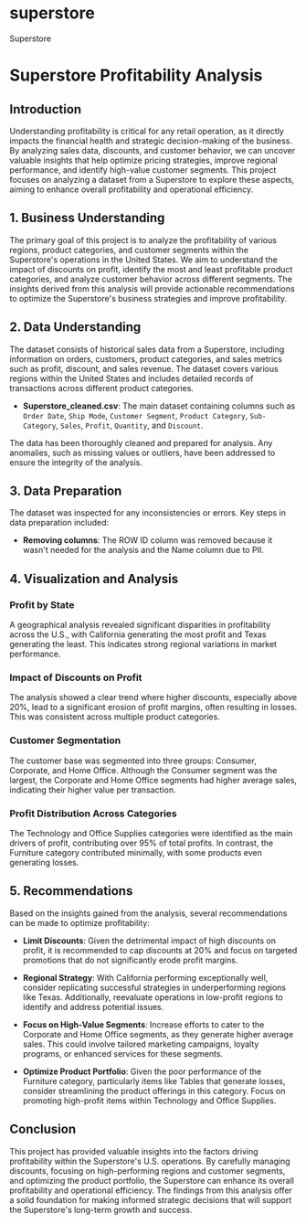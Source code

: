 # superstore
Superstore 
# Superstore Profitability Analysis

## Introduction

Understanding profitability is critical for any retail operation, as it directly impacts the financial health and strategic decision-making of the business. By analyzing sales data, discounts, and customer behavior, we can uncover valuable insights that help optimize pricing strategies, improve regional performance, and identify high-value customer segments. This project focuses on analyzing a dataset from a Superstore to explore these aspects, aiming to enhance overall profitability and operational efficiency.

## 1. Business Understanding

The primary goal of this project is to analyze the profitability of various regions, product categories, and customer segments within the Superstore's operations in the United States. We aim to understand the impact of discounts on profit, identify the most and least profitable product categories, and analyze customer behavior across different segments. The insights derived from this analysis will provide actionable recommendations to optimize the Superstore's business strategies and improve profitability.

## 2. Data Understanding

The dataset consists of historical sales data from a Superstore, including information on orders, customers, product categories, and sales metrics such as profit, discount, and sales revenue. The dataset covers various regions within the United States and includes detailed records of transactions across different product categories.

- **Superstore_cleaned.csv**: The main dataset containing columns such as `Order Date`, `Ship Mode`, `Customer Segment`, `Product Category`, `Sub-Category`, `Sales`, `Profit`, `Quantity`, and `Discount`.

The data has been thoroughly cleaned and prepared for analysis. Any anomalies, such as missing values or outliers, have been addressed to ensure the integrity of the analysis.

## 3. Data Preparation

The dataset was inspected for any inconsistencies or errors. Key steps in data preparation included:

- **Removing columns**: The ROW ID column was removed because it wasn't needed for the analysis and the Name column due to PII.

## 4. Visualization and Analysis

### Profit by State

A geographical analysis revealed significant disparities in profitability across the U.S., with California generating the most profit and Texas generating the least. This indicates strong regional variations in market performance.

### Impact of Discounts on Profit

The analysis showed a clear trend where higher discounts, especially above 20%, lead to a significant erosion of profit margins, often resulting in losses. This was consistent across multiple product categories.

### Customer Segmentation

The customer base was segmented into three groups: Consumer, Corporate, and Home Office. Although the Consumer segment was the largest, the Corporate and Home Office segments had higher average sales, indicating their higher value per transaction.

### Profit Distribution Across Categories

The Technology and Office Supplies categories were identified as the main drivers of profit, contributing over 95% of total profits. In contrast, the Furniture category contributed minimally, with some products even generating losses.

## 5. Recommendations

Based on the insights gained from the analysis, several recommendations can be made to optimize profitability:

- **Limit Discounts**: Given the detrimental impact of high discounts on profit, it is recommended to cap discounts at 20% and focus on targeted promotions that do not significantly erode profit margins.
  
- **Regional Strategy**: With California performing exceptionally well, consider replicating successful strategies in underperforming regions like Texas. Additionally, reevaluate operations in low-profit regions to identify and address potential issues.

- **Focus on High-Value Segments**: Increase efforts to cater to the Corporate and Home Office segments, as they generate higher average sales. This could involve tailored marketing campaigns, loyalty programs, or enhanced services for these segments.

- **Optimize Product Portfolio**: Given the poor performance of the Furniture category, particularly items like Tables that generate losses, consider streamlining the product offerings in this category. Focus on promoting high-profit items within Technology and Office Supplies.

## Conclusion

This project has provided valuable insights into the factors driving profitability within the Superstore's U.S. operations. By carefully managing discounts, focusing on high-performing regions and customer segments, and optimizing the product portfolio, the Superstore can enhance its overall profitability and operational efficiency. The findings from this analysis offer a solid foundation for making informed strategic decisions that will support the Superstore's long-term growth and success.
